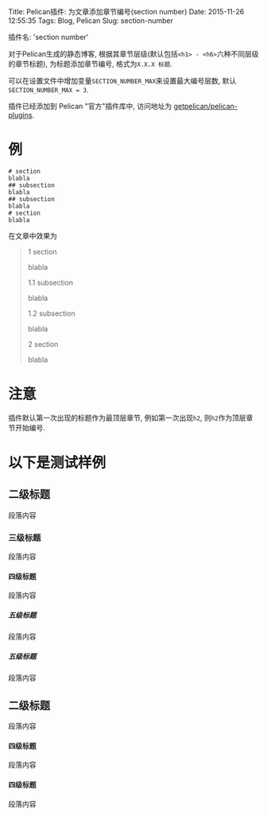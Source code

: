 Title: Pelican插件: 为文章添加章节编号(section number) 
Date: 2015-11-26 12:55:35
Tags: Blog, Pelican
Slug: section-number


插件名: 'section number'

对于Pelican生成的静态博客, 根据其章节层级(默认包括`<h1> - <h6>`六种不同层级的章节标题), 为标题添加章节编号, 格式为`X.X.X 标题`.

可以在设置文件中增加变量`SECTION_NUMBER_MAX`来设置最大编号层数, 默认`SECTION_NUMBER_MAX = 3`.

插件已经添加到 Pelican "官方"插件库中, 访问地址为 [getpelican/pelican-plugins](https://github.com/getpelican/pelican-plugins).

<!-- PELICAN_END_SUMMARY -->

# 例

	# section
	blabla
	## subsection
	blabla
	## subsection
	blabla
	# section
	blabla

在文章中效果为

>1 section
>
>blabla
>
>1.1 subsection
>
>blabla
>
>1.2 subsection
>
>blabla
>
>2 section
>
>blabla

# 注意

插件默认第一次出现的标题作为最顶层章节, 例如第一次出现`h2`, 则`h2`作为顶层章节开始编号.


# 以下是测试样例

## 二级标题

段落内容

### 三级标题

段落内容

#### 四级标题

段落内容

##### 五级标题

段落内容

##### 五级标题

段落内容

## 二级标题

段落内容

#### 四级标题

段落内容

#### 四级标题

段落内容